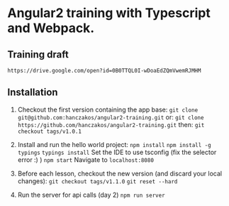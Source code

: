 # Angular2 training with Typescript and Webpack.

## Training draft

`https://drive.google.com/open?id=0B0TTQL0I-wDoaEdZQmVwemRJMHM`

## Installation

1. Checkout the first version containing the app base:
`git clone git@github.com:hanczakos/angular2-training.git`
or:
`git clone https://github.com/hanczakos/angular2-training.git`
then:
`git checkout tags/v1.0.1`

2. Install and run the hello world project:
`npm install`
`npm install -g typings`
`typings install`
Set the IDE to use tsconfig
(fix the selector error :) )
`npm start`
Navigate to `localhost:8080`

3. Before each lesson, checkout the new version (and discard your local changes):
`git checkout tags/v1.1.0`
`git reset --hard`

4. Run the server for api calls (day 2)
`npm run server`

